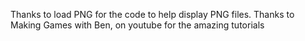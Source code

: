 

Thanks to load PNG for the code to help display PNG files.
Thanks to Making Games with Ben, on youtube for the amazing tutorials
